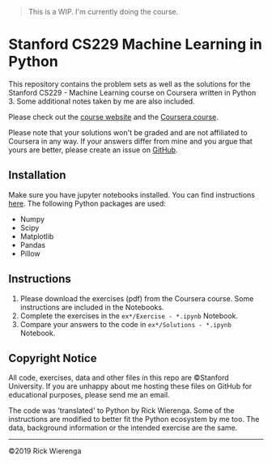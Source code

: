 > This is a WIP. I'm currently doing the course.

# Stanford CS229 Machine Learning in Python
This repository contains the problem sets as well as the solutions for the Stanford CS229 - Machine Learning course on Coursera written in Python 3. Some additional notes taken by me are also included.

Please check out the [course website](http://cs229.stanford.edu/) and the [Coursera course](https://www.coursera.org/learn/machine-learning).

Please note that your solutions won't be graded and are not affiliated to Coursera in any way. If your answers differ from mine and you argue that yours are better, please create an issue on [GitHub](https://www.github.com/rickwierenga/CS229-Pytohon).

## Installation
Make sure you have jupyter notebooks installed. You can find instructions [here](https://jupyter.org/install). The following Python packages are used:
* Numpy
* Scipy
* Matplotlib
* Pandas
* Pillow

## Instructions
1. Please download the exercises (pdf) from the Coursera course. Some instructions are included in the Notebooks. 
2. Complete the exercises in the `ex*/Exercise - *.ipynb` Notebook.
3. Compare your answers to the code in `ex*/Solutions - *.ipynb` Notebook.

## Copyright Notice
All code, exercises, data and other files in this repo are ©Stanford University. If you are unhappy about me hosting these files on GitHub for educational purposes, please send me an email.

The code was 'translated' to Python by Rick Wierenga. Some of the instructions are modified to better fit the Python ecosystem by me too. The data, background information or the intended exercise are the same.

---

&copy;2019 Rick Wierenga
